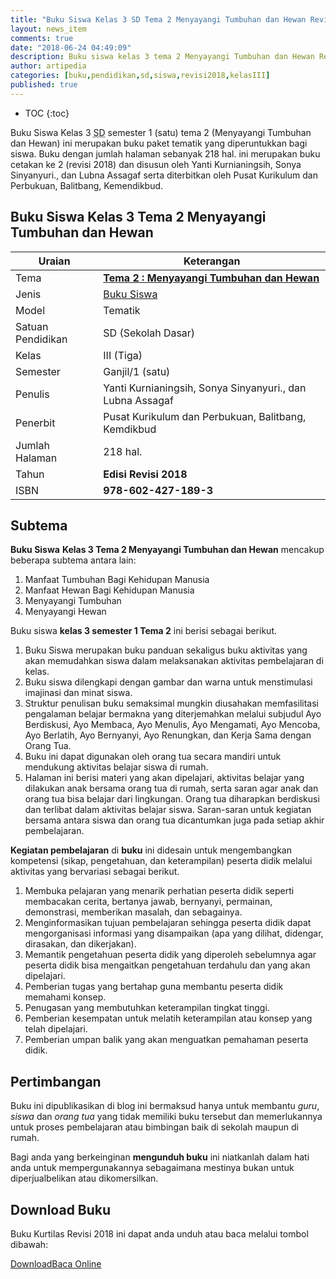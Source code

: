 ```yaml
---
title: "Buku Siswa Kelas 3 SD Tema 2 Menyayangi Tumbuhan dan Hewan Revisi 2018"
layout: news_item
comments: true
date: "2018-06-24 04:49:09"
description: Buku siswa kelas 3 tema 2 Menyayangi Tumbuhan dan Hewan Revisi 2018 merupakan buku paket tematik kurikulum 2013 revisi terbaru tahun ajaran 2018/2019 terdiri dari 4 subtema 1. Manfaat Tumbuhan Bagi Kehidupan Manusia, 2. Manfaat Hewan Bagi Kehidupan Manusia, 3. Menyayangi Tumbuhan, 4. Menyayangi Hewan.
author: artipedia
categories: [buku,pendidikan,sd,siswa,revisi2018,kelasIII]
published: true
---
```

* TOC
{:toc}

<script type="application/ld+json">
{
  "@context":"http://schema.org",
  "@type":"Book",
  "name" : "{{ page.title }}",
  "author": {
    "@type":"Person",
    "name":"Yanti Kurnianingsih, Sonya Sinyanyuri., dan Lubna Assagaf"
  },
  "url" : "{{ site.url }}{{ page.url }}",
  "workExample" : [{
    "@type": "Book",
    "isbn": "978-602-427-189-3",
    "bookEdition": "Revisi 2018",
    "bookFormat": "http://schema.org/Hardcover",
    "potentialAction":{
    "@type":"ReadAction",
    "target":
      {
        "@type":"EntryPoint",
        "urlTemplate":"{{ site.url }}{{ page.url }}",
        "actionPlatform":[
          "http://schema.org/DesktopWebPlatform",
          "http://schema.org/IOSPlatform",
          "http://schema.org/AndroidPlatform"
        ]
      }
      }
    }
    ]
    }
 
</script>

Buku Siswa Kelas 3 <acronym title="Sekolah Dasar">SD</acronym> semester 1 (satu) tema 2 (Menyayangi Tumbuhan dan Hewan) ini merupakan buku paket tematik yang diperuntukkan bagi siswa. Buku dengan jumlah halaman sebanyak 218 hal. ini merupakan buku cetakan ke 2 (revisi 2018) dan disusun oleh Yanti Kurnianingsih, Sonya Sinyanyuri., dan Lubna Assagaf serta diterbitkan oleh Pusat Kurikulum dan Perbukuan, Balitbang, Kemendikbud. 

## Buku Siswa Kelas 3 Tema 2 Menyayangi Tumbuhan dan Hewan

|Uraian|Keterangan|
| --- | --- |
|Tema|<a href="/wiki/buku-siswa-kelas-3-kurtilas-tema-2-revisi-2018.html" title="Buku Siswa Kelas 3 semester 1 Tema 2 Menyayangi Tumbuhan dan Hewan K13 Revisi 2018"><strong>Tema 2 : Menyayangi Tumbuhan dan Hewan</strong></a>|
|Jenis|<a href="/buku" title="Buku Siswa" target="_blank">Buku Siswa</a>|
|Model|Tematik|
|Satuan Pendidikan|SD (Sekolah Dasar)|
Kelas|III (Tiga)|
|Semester|Ganjil/1 (satu)|
Penulis|Yanti Kurnianingsih, Sonya Sinyanyuri., dan Lubna Assagaf|
|Penerbit|Pusat Kurikulum dan Perbukuan, Balitbang, Kemdikbud|
|Jumlah Halaman|218 hal.|
|Tahun|<strong>Edisi Revisi 2018</strong>|
|ISBN|<strong>978-602-427-189-3</strong>|

## Subtema
<strong>Buku Siswa</strong> <strong>Kelas 3 Tema 2 Menyayangi Tumbuhan dan Hewan</strong> mencakup beberapa subtema antara lain: 
1. Manfaat Tumbuhan Bagi Kehidupan Manusia
2. Manfaat Hewan Bagi Kehidupan Manusia
3. Menyayangi Tumbuhan
4. Menyayangi Hewan

Buku siswa <b>kelas 3 semester 1 Tema 2</b> ini berisi sebagai berikut.
1. Buku Siswa merupakan buku panduan sekaligus buku aktivitas yang akan memudahkan siswa dalam melaksanakan aktivitas pembelajaran di kelas.
2. Buku siswa dilengkapi dengan gambar dan warna untuk menstimulasi imajinasi dan minat siswa.
3. Struktur penulisan buku semaksimal mungkin diusahakan memfasilitasi pengalaman belajar bermakna yang diterjemahkan melalui subjudul Ayo Berdiskusi, Ayo Membaca, Ayo Menulis, Ayo Mengamati, Ayo Mencoba, Ayo Berlatih, Ayo Bernyanyi, Ayo Renungkan, dan Kerja Sama dengan Orang Tua.
7. Buku ini dapat digunakan oleh orang tua secara mandiri untuk mendukung aktivitas belajar siswa di rumah.
8. Halaman ini berisi materi yang akan dipelajari, aktivitas belajar yang dilakukan anak bersama orang tua di rumah, serta saran agar anak dan orang tua bisa belajar dari lingkungan. Orang tua diharapkan berdiskusi dan terlibat dalam aktivitas belajar siswa. Saran-saran untuk kegiatan bersama antara siswa dan orang tua dicantumkan juga pada setiap akhir pembelajaran. 

<b>Kegiatan pembelajaran</b> di <b>buku</b> ini didesain untuk mengembangkan kompetensi (sikap, pengetahuan, dan keterampilan) peserta didik melalui aktivitas yang bervariasi sebagai berikut.
<ol><li>Membuka pelajaran yang menarik perhatian peserta didik seperti membacakan cerita, bertanya jawab, bernyanyi, permainan, demonstrasi, memberikan masalah, dan sebagainya.</li><li>Menginformasikan tujuan pembelajaran sehingga peserta didik dapat mengorganisasi informasi yang disampaikan (apa yang dilihat, didengar, dirasakan, dan dikerjakan).</li><li>Memantik pengetahuan peserta didik yang diperoleh sebelumnya agar peserta didik bisa mengaitkan pengetahuan terdahulu dan yang akan dipelajari.</li><li>Pemberian tugas yang bertahap guna membantu peserta didik memahami konsep.</li><li>Penugasan yang membutuhkan keterampilan tingkat tinggi.</li><li>Pemberian kesempatan untuk melatih keterampilan atau konsep yang telah dipelajari.</li><li>Pemberian umpan balik yang akan menguatkan pemahaman peserta didik.</li></ol>
  
## Pertimbangan
Buku ini dipublikasikan di blog ini bermaksud hanya untuk membantu _guru_, _siswa_ dan _orang tua_ yang tidak memiliki buku tersebut dan memerlukannya untuk proses pembelajaran atau bimbingan baik di sekolah maupun di rumah.

Bagi anda yang berkeinginan <b>mengunduh buku</b> ini niatkanlah dalam hati anda untuk mempergunakannya sebagaimana mestinya bukan untuk diperjualbelikan atau dikomersilkan.
  
## Download Buku
Buku Kurtilas Revisi 2018 ini dapat anda unduh atau baca melalui tombol dibawah:
<p class="center"><a class="button download" href="https://docs.google.com/uc?export=download&id=1uN7T3kWFQ1n4eKeXuPOMYfBDSs9AgyLO" rel="nofollow" target="_blank" title="Download">Download</a><a class="button demo open-dialog" href="https://drive.google.com/file/d/1uN7T3kWFQ1n4eKeXuPOMYfBDSs9AgyLO/preview" Title="Baca Online" rel="nofollow">Baca Online</a></p>
